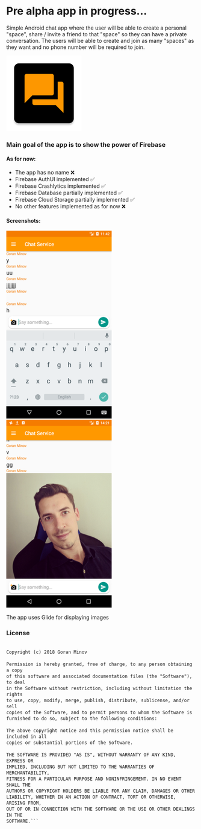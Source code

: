 # Pre alpha app in progress...

Simple Android chat app where the user will be able to create a personal "space", share / invite a friend to that "space"
so they can have a private conversation. The users will be able to create and join as many "spaces" as they want and no phone
number will be required to join.

<img src="app/src/main/ic_launcher-web.png" width="200" height="200"/>

### Main goal of the app is to show the power of Firebase

#### As for now:
- The app has no name :x:
- Firebase AuthUI implemented :white_check_mark:
- Firebase Crashlytics implemented :white_check_mark:
- Firebase Database partially implemented :white_check_mark:
- Firebase Cloud Storage partially implemented :white_check_mark:
- No other features implemented as for now :x:

#### Screenshots:
<img src="screenshots/first_messages.png" width="280"/> <img src="screenshots/first_photo_messages.png" width="280"/>

The app uses Glide for displaying images

### License
```MIT License

Copyright (c) 2018 Goran Minov

Permission is hereby granted, free of charge, to any person obtaining a copy
of this software and associated documentation files (the "Software"), to deal
in the Software without restriction, including without limitation the rights
to use, copy, modify, merge, publish, distribute, sublicense, and/or sell
copies of the Software, and to permit persons to whom the Software is
furnished to do so, subject to the following conditions:

The above copyright notice and this permission notice shall be included in all
copies or substantial portions of the Software.

THE SOFTWARE IS PROVIDED "AS IS", WITHOUT WARRANTY OF ANY KIND, EXPRESS OR
IMPLIED, INCLUDING BUT NOT LIMITED TO THE WARRANTIES OF MERCHANTABILITY,
FITNESS FOR A PARTICULAR PURPOSE AND NONINFRINGEMENT. IN NO EVENT SHALL THE
AUTHORS OR COPYRIGHT HOLDERS BE LIABLE FOR ANY CLAIM, DAMAGES OR OTHER
LIABILITY, WHETHER IN AN ACTION OF CONTRACT, TORT OR OTHERWISE, ARISING FROM,
OUT OF OR IN CONNECTION WITH THE SOFTWARE OR THE USE OR OTHER DEALINGS IN THE
SOFTWARE.```
